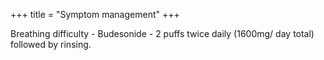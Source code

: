 +++
title = "Symptom management"
+++

Breathing difficulty - Budesonide - 2 puffs twice daily (1600mg/ day total) followed by rinsing.
